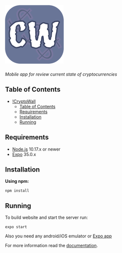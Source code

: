 # ![CryptoWall](./assets/icon.png)

*Mobile app for review current state of cryptocurrencies*

## Table of Contents
- [!CryptoWall](#cryptowall)
  - [Table of Contents](#table-of-contents)
  - [Requirements](#requirements)
  - [Installation](#installation)
  - [Running](#running)

## Requirements

- [Node.js](https://nodejs.org/en/) 10.17.x or newer
- [Expo](https://expo.io/) 35.0.x

## Installation

**Using npm:**
```
npm install
```

## Running

To build website and start the server run:
```
expo start
```

Also you need any android/iOS emulator or [Expo app](https://play.google.com/store/apps/details?id=host.exp.exponent&hl=en)

For more information read the [documentation](https://docs.expo.io/versions/latest/).